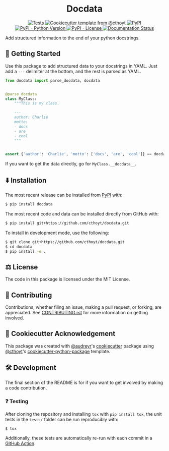 <!--
<p align="center">
  <img src="docs/source/logo.png" height="150">
</p>
-->

<h1 align="center">
  Docdata
</h1>

<p align="center">
    <a href="https://github.com/cthoyt/docdata/actions?query=workflow%3ATests">
        <img alt="Tests" src="https://github.com/cthoyt/docdata/workflows/Tests/badge.svg" />
    </a>
    <a href="https://github.com/cthoyt/cookiecutter-python-package">
        <img alt="Cookiecutter template from @cthoyt" src="https://img.shields.io/badge/Cookiecutter-python--package-yellow" /> 
    </a>
    <a href="https://pypi.org/project/docdata">
        <img alt="PyPI" src="https://img.shields.io/pypi/v/docdata" />
    </a>
    <a href="https://pypi.org/project/docdata">
        <img alt="PyPI - Python Version" src="https://img.shields.io/pypi/pyversions/docdata" />
    </a>
    <a href="https://github.com/cthoyt/docdata/blob/main/LICENSE">
        <img alt="PyPI - License" src="https://img.shields.io/pypi/l/docdata" />
    </a>
    <a href='https://docdata.readthedocs.io/en/latest/?badge=latest'>
        <img src='https://readthedocs.org/projects/docdata/badge/?version=latest' alt='Documentation Status' />
    </a>
</p>

Add structured information to the end of your python docstrings.

## 💪 Getting Started

Use this package to add structured data to your docstrings in YAML. Just
add a `---` delimiter at the bottom, and the rest is parsed as YAML.

```python
from docdata import parse_docdata, docdata


@parse_docdata
class MyClass:
    """This is my class.

    ---
    author: Charlie
    motto:
    - docs
    - are
    - cool
    """


assert {'author': 'Charlie', 'motto': ['docs', 'are', 'cool']} == docdata(MyClass)
```

If you want to get the data directly, go for `MyClass.__docdata__`.

## ⬇️ Installation

The most recent release can be installed from
[PyPI](https://pypi.org/project/docdata/) with:

```bash
$ pip install docdata
```

The most recent code and data can be installed directly from GitHub with:

```bash
$ pip install git+https://github.com/cthoyt/docdata.git
```

To install in development mode, use the following:

```bash
$ git clone git+https://github.com/cthoyt/docdata.git
$ cd docdata
$ pip install -e .
```

## ⚖️ License

The code in this package is licensed under the MIT License.

## 🙏 Contributing

Contributions, whether filing an issue, making a pull request, or forking, are appreciated. See
[CONTRIBUTING.rst](https://github.com/cthoyt/docdata/blob/master/CONTRIBUTING.rst) for more information on getting
involved.

## 🍪 Cookiecutter Acknowledgement

This package was created with [@audreyr](https://github.com/audreyr)'s
[cookiecutter](https://github.com/cookiecutter/cookiecutter) package using [@cthoyt](https://github.com/cthoyt)'s
[cookiecutter-python-package](https://github.com/cthoyt/cookiecutter-python-package) template.

## 🛠️ Development

The final section of the README is for if you want to get involved by making a code contribution.

### ❓ Testing

After cloning the repository and installing `tox` with `pip install tox`, the unit tests in the `tests/` folder can be
run reproducibly with:

```shell
$ tox
```

Additionally, these tests are automatically re-run with each commit in
a [GitHub Action](https://github.com/cthoyt/docdata/actions?query=workflow%3ATests).
